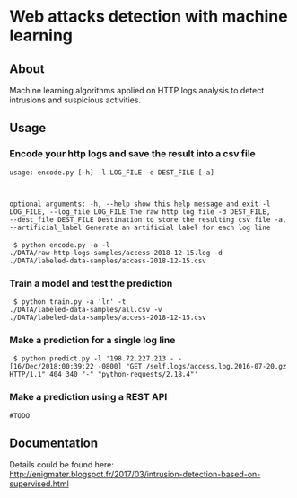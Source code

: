 
# Web attacks detection with machine learning
## About
Machine learning algorithms applied on HTTP logs analysis to detect intrusions and suspicious activities.

## Usage
### Encode your http logs and save the result into a csv file
<code>usage: encode.py [-h] -l LOG_FILE -d DEST_FILE [-a]

optional arguments:
  -h, --help            show this help message and exit
  -l LOG_FILE, --log_file LOG_FILE
                        The raw http log file
  -d DEST_FILE, --dest_file DEST_FILE
                        Destination to store the resulting csv file
  -a, --artificial_label
                        Generate an artificial label for each log line
</code>  
<code> $ python encode.py -a -l ./DATA/raw-http-logs-samples/access-2018-12-15.log -d ./DATA/labeled-data-samples/access-2018-12-15.csv</code>

### Train a model and test the prediction
<code> $ python train.py -a 'lr' -t ./DATA/labeled-data-samples/all.csv -v ./DATA/labeled-data-samples/access-2018-12-15.csv</code>

### Make a prediction for a single log line
<code> $ python predict.py -l '198.72.227.213 - - [16/Dec/2018:00:39:22 -0800] "GET /self.logs/access.log.2016-07-20.gz HTTP/1.1" 404 340 "-" "python-requests/2.18.4"'</code>

### Make a prediction using a REST API
<code>#TODO</code>

## Documentation
Details could be found here:
<br>
http://enigmater.blogspot.fr/2017/03/intrusion-detection-based-on-supervised.html
